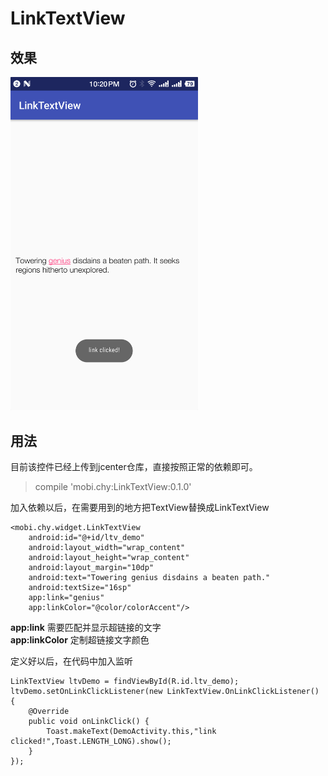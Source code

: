 # LinkTextView

## 效果

<img src="https://raw.githubusercontent.com/bravecheng/LinkTextView/master/Screenshot_LinkTextView.png" width="300">

## 用法

目前该控件已经上传到jcenter仓库，直接按照正常的依赖即可。

> compile 'mobi.chy:LinkTextView:0.1.0'

加入依赖以后，在需要用到的地方把TextView替换成LinkTextView

    <mobi.chy.widget.LinkTextView
        android:id="@+id/ltv_demo"
        android:layout_width="wrap_content"
        android:layout_height="wrap_content"
        android:layout_margin="10dp"
        android:text="Towering genius disdains a beaten path."
        android:textSize="16sp"
        app:link="genius"
        app:linkColor="@color/colorAccent"/>


**app:link**
需要匹配并显示超链接的文字  
**app:linkColor**
定制超链接文字颜色


定义好以后，在代码中加入监听

    LinkTextView ltvDemo = findViewById(R.id.ltv_demo);
    ltvDemo.setOnLinkClickListener(new LinkTextView.OnLinkClickListener() {
        @Override
        public void onLinkClick() {
            Toast.makeText(DemoActivity.this,"link clicked!",Toast.LENGTH_LONG).show();
        }
    });


